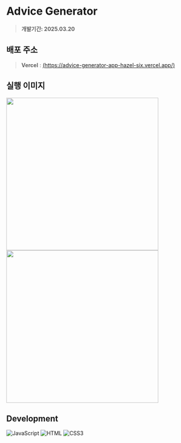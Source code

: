 # Advice Generator

> **개발기간: 2025.03.20**

## 배포 주소

> **Vercel** : [(https://advice-generator-app-hazel-six.vercel.app/)](https://advice-generator-app-hazel-six.vercel.app/)

## 실행 이미지
<img width="400px" src="https://github.com/user-attachments/assets/c22765bd-e121-4b9c-b9a6-fe0b8301b54a"/>
<img width="400px" src="https://github.com/user-attachments/assets/e52f69d7-d6f0-462d-96a3-c9fa155b740c"/>

## Development

![JavaScript](https://img.shields.io/badge/JavaScript-F7DF1E?style=for-the-badge&logo=Javascript&logoColor=white)
![HTML](https://img.shields.io/badge/html5-E34F26?style=for-the-badge&logo=html5&logoColor=white)
![CSS3](https://img.shields.io/badge/CSS3-1572B6?style=for-the-badge&logo=css3&logoColor=white"/>)
